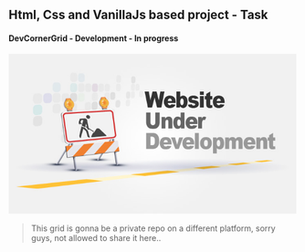 Html, Css and VanillaJs based project - Task
---
#### DevCornerGrid - Development - In progress

![DevCornerGrid](https://github.com/r4nd3l/DevCornerGrid/blob/master/img/UnderDev.jpg)

>This grid is gonna be a private repo on a different platform, sorry guys, not allowed to share it here..
